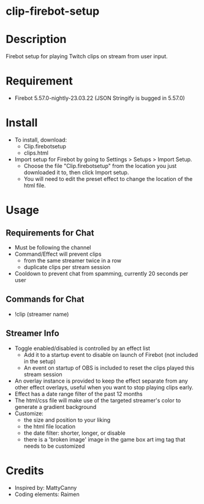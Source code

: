 # clip-firebot-setup

# Description
Firebot setup for playing Twitch clips on stream from user input.

# Requirement
- Firebot 5.57.0-nightly-23.03.22 (JSON Stringify is bugged in 5.57.0)

# Install
+ To install, download:
  + Clip.firebotsetup
  + clips.html
+ Import setup for Firebot by going to Settings > Setups > Import Setup.
  + Choose the file "Clip.firebotsetup" from the location you just downloaded it to, then click Import setup. 
  + You will need to edit the preset effect to change the location of the html file.

# Usage

## Requirements for Chat
+ Must be following the channel
+ Command/Effect will prevent clips 
  + from the same streamer twice in a row
  + duplicate clips per stream session
+ Cooldown to prevent chat from spamming, currently 20 seconds per user


## Commands for Chat
+ !clip (streamer name)

## Streamer Info
+ Toggle enabled/disabled is controlled by an effect list
  + Add it to a startup event to disable on launch of Firebot (not included in the setup)
  + An event on startup of OBS is included to reset the clips played this stream session
+ An overlay instance is provided to keep the effect separate from any other effect overlays, useful when you want to stop playing clips early.
+ Effect has a date range filter of the past 12 months
+ The html/css file will make use of the targeted streamer's color to generate a gradient background
+ Customize:
  + the size and position to your liking
  + the html file location
  + the date filter: shorter, longer, or disable
  + there is a 'broken image' image in the game box art img tag that needs to be customized

# Credits
+ Inspired by: MattyCanny
+ Coding elements: Raimen
